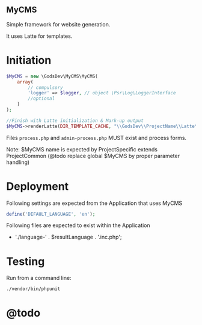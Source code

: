MyCMS
-------------------------------------

Simple framework for website generation.

It uses Latte for templates.

# Initiation

```php
$MyCMS = new \GodsDev\MyCMS\MyCMS(
    array(
        // compulsory
        'logger' => $logger, // object \Psr\Log\LoggerInterface
        //optional
    )
);

//Finish with Latte initialization & Mark-up output
$MyCMS->renderLatte(DIR_TEMPLATE_CACHE, "\\GodsDev\\ProjectName\\Latte\\CustomFilters::common", $params);
```

Files `process.php` and `admin-process.php` MUST exist and process forms.

Note: $MyCMS name is expected by ProjectSpecific extends ProjectCommon (@todo replace global $MyCMS by proper parameter handling)

# Deployment

Following settings are expected from the Application that uses MyCMS
```php
define('DEFAULT_LANGUAGE', 'en');
```

Following files are expected to exist within the Application
* './language-' . $resultLanguage . '.inc.php';


# Testing

Run from a command line:
```sh
./vendor/bin/phpunit
```

# @todo


